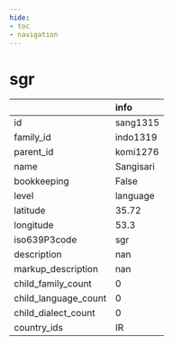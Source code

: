 ```yaml
---
hide:
- toc
- navigation
---
```

# sgr
|                      | info      |
|:---------------------|:----------|
| id                   | sang1315  |
| family_id            | indo1319  |
| parent_id            | komi1276  |
| name                 | Sangisari |
| bookkeeping          | False     |
| level                | language  |
| latitude             | 35.72     |
| longitude            | 53.3      |
| iso639P3code         | sgr       |
| description          | nan       |
| markup_description   | nan       |
| child_family_count   | 0         |
| child_language_count | 0         |
| child_dialect_count  | 0         |
| country_ids          | IR        |
